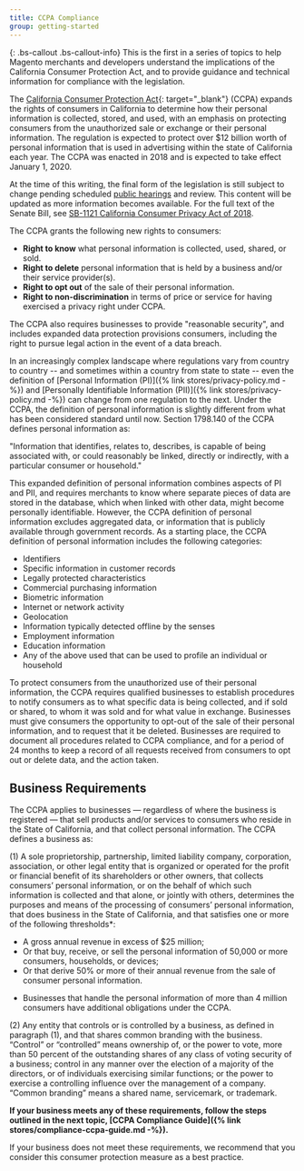 ```yaml
---
title: CCPA Compliance
group: getting-started
---
```


{: .bs-callout .bs-callout-info}
This is the first in a series of topics to help Magento merchants and developers understand the implications of the California Consumer Protection Act, and to provide guidance and technical information for compliance with the legislation. 

The [California Consumer Protection Act][1]{: target="_blank"} (CCPA) expands the rights of consumers in California to determine how their personal information is collected, stored, and used, with an emphasis on protecting consumers from the unauthorized sale or exchange or their personal information. The regulation is expected to protect over $12 billion worth of personal information that is used in advertising within the state of California each year. The CCPA was enacted in 2018 and is expected to take effect January 1, 2020. 

At the time of this writing, the final form of the legislation is still subject to change pending scheduled [public hearings][2] and review. This content will be updated as more information becomes available. For the full text of the Senate Bill, see [SB-1121 California Consumer Privacy Act of 2018][3].

The CCPA grants the following new rights to consumers:

- **Right to know** what personal information is collected, used, shared, or sold.
- **Right to delete** personal information that is held by a business and/or their service provider(s).
- **Right to opt out** of the sale of their personal information. 
- **Right to non-discrimination** in terms of price or service for having exercised a privacy right under CCPA.

The CCPA also requires businesses to provide "reasonable security", and includes expanded data protection provisions consumers, including the right to pursue legal action in the event of a data breach.

In an increasingly complex landscape where regulations vary from country to country -- and sometimes within a country from state to state -- even the definition of [Personal Information (PI)]({% link stores/privacy-policy.md -%}) and [Personally Identifiable Information (PII)]({% link stores/privacy-policy.md -%}) can change from one regulation to the next. Under the CCPA, the definition of personal information is slightly different from what has been considered standard until now. Section 1798.140 of the CCPA defines personal information as:

  "Information that identifies, relates to, describes, is capable of being associated with, or could reasonably be linked, directly or indirectly, with a particular consumer or household."

This expanded definition of personal information combines aspects of PI and PII, and requires merchants to know where separate pieces of data are stored in the database, which when linked with other data, might become personally identifiable. However, the CCPA definition of personal information excludes aggregated data, or information that is publicly available through government records. As a starting place, the CCPA definition of personal information includes the following categories:

- Identifiers
- Specific information in customer records
- Legally protected characteristics
- Commercial purchasing information
- Biometric information
- Internet or network activity
- Geolocation
- Information typically detected offline by the senses
- Employment information
- Education information
- Any of the above used that can be used to profile an individual or household

To protect consumers from the unauthorized use of their personal information, the CCPA requires qualified businesses to establish procedures to notify consumers as to what specific data is being collected, and if sold or shared, to whom it was sold and for what value in exchange. Businesses must give consumers the opportunity to opt-out of the sale of their personal information, and to request that it be deleted. Businesses are required to document all procedures related to CCPA compliance, and for a period of 24 months to keep a record of all requests received from consumers to opt out or delete data, and the action taken.

## Business Requirements
 
The CCPA applies to businesses &mdash; regardless of where the business is registered &mdash; that sell products and/or services to consumers who reside in the State of California, and that collect personal information. The CCPA defines a business as:

(1) A sole proprietorship, partnership, limited liability company, corporation, association, or other legal entity that is organized or operated for the profit or financial benefit of its shareholders or other owners, that collects consumers’ personal information, or on the behalf of which such information is collected and that alone, or jointly with others, determines the purposes and means of the processing of consumers’ personal information, that does business in the State of California, and that satisfies one or more of the following thresholds*:

- A gross annual revenue in excess of $25 million;
- Or that buy, receive, or sell the personal information of 50,000 or more consumers, households, or devices;
- Or that derive 50% or more of their annual revenue from the sale of consumer personal information.

* Businesses that handle the personal information of more than 4 million consumers have additional obligations under the CCPA.

(2) Any entity that controls or is controlled by a business, as defined in paragraph (1), and that shares common branding with the business. “Control” or “controlled” means ownership of, or the power to vote, more than 50 percent of the outstanding shares of any class of voting security of a business; control in any manner over the election of a majority of the directors, or of individuals exercising similar functions; or the power to exercise a controlling influence over the management of a company. “Common branding” means a shared name, servicemark, or trademark.

**If your business meets any of these requirements, follow the steps outlined in the next topic, [CCPA Compliance Guide]({% link stores/compliance-ccpa-guide.md -%}).**

If your business does not meet these requirements, we recommend that you consider this consumer protection measure as a best practice.

[1]: https://oag.ca.gov/privacy/ccpa
[2]: https://oag.ca.gov/sites/all/files/agweb/pdfs/privacy/ccpa-rulemaking-fact-sheet.pdf
[3]: https://leginfo.legislature.ca.gov/faces/billTextClient.xhtml?bill_id=201720180SB1121
